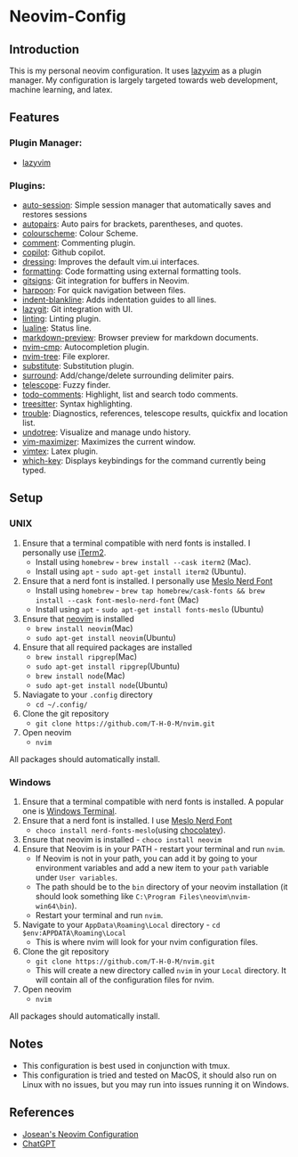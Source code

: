 # Neovim-Config

## Introduction

This is my personal neovim configuration. It uses
[lazyvim](https://www.lazyvim.org/) as a plugin manager. My configuration is
largely targeted towards web development, machine learning, and latex.

## Features

### Plugin Manager:

- [lazyvim](https://www.lazyvim.org/)

### Plugins:

- [auto-session](https://github.com/rmagatti/auto-session): Simple session
  manager that automatically saves and restores sessions
- [autopairs](https://github.com/windwp/nvim-autopairs): Auto pairs for
  brackets, parentheses, and quotes.
- [colourscheme](https://github.com/rose-pine/neovim): Colour Scheme.
- [comment](https://github.com/numToStr/Comment.nvim): Commenting plugin.
- [copilot](https://github.com/github/copilot.vim): Github copilot.
- [dressing](https://github.com/stevearc/dressing.nvim): Improves the default
  vim.ui interfaces.
- [formatting](https://github.com/stevearc/conform.nvim): Code formatting using
  external formatting tools.
- [gitsigns](https://github.com/lewis6991/gitsigns.nvim): Git integration for
  buffers in Neovim.
- [harpoon](https://github.com/ThePrimeagen/harpoon/tree/harpoon2): For quick
  navigation between files.
- [indent-blankline](https://github.com/lukas-reineke/indent-blankline.nvim):
  Adds indentation guides to all lines.
- [lazygit](https://github.com/kdheepak/lazygit.nvim): Git integration with UI.
- [linting](https://github.com/mfussenegger/nvim-lint): Linting plugin.
- [lualine](https://github.com/nvim-lualine/lualine.nvim): Status line.
- [markdown-preview](https://github.com/iamcco/markdown-preview.nvim): Browser
  preview for markdown documents.
- [nvim-cmp](https://github.com/hrsh7th/nvim-cmp): Autocompletion plugin.
- [nvim-tree](https://github.com/nvim-tree/nvim-tree.lua): File explorer.
- [substitute](https://github.com/gbprod/substitute.nvim): Substitution plugin.
- [surround](https://github.com/kylechui/nvim-surround): Add/change/delete
  surrounding delimiter pairs.
- [telescope](https://github.com/nvim-telescope/telescope.nvim): Fuzzy finder.
- [todo-comments](https://github.com/folke/todo-comments.nvim): Highlight, list
  and search todo comments.
- [treesitter](https://github.com/tree-sitter/tree-sitter): Syntax highlighting.
- [trouble](https://github.com/folke/trouble.nvim): Diagnostics, references,
  telescope results, quickfix and location list.
- [undotree](https://github.com/mbbill/undotree): Visualize and manage undo
  history.
- [vim-maximizer](https://github.com/szw/vim-maximizer): Maximizes the current
  window.
- [vimtex](https://github.com/lervag/vimtex): Latex plugin.
- [which-key](https://github.com/folke/which-key.nvim): Displays keybindings for
  the command currently being typed.

<!--TODO: Add LSP Pulgins-->

## Setup

### UNIX

1. Ensure that a terminal compatible with nerd fonts is installed. I personally
   use [iTerm2](https://iterm2.com/).
   - Install using `homebrew` - `brew install --cask iterm2` (Mac).
   - Install using `apt` - `sudo apt-get install iterm2` (Ubuntu).
2. Ensure that a nerd font is installed. I personally use
   [Meslo Nerd Font](https://github.com/ryanoasis/nerd-fonts/tree/master/patched-fonts/Meslo)
   - Install using `homebrew` -
     `brew tap homebrew/cask-fonts && brew install --cask font-meslo-nerd-font`
     (Mac)
   - Install using `apt` - `sudo apt-get install fonts-meslo` (Ubuntu)
3. Ensure that [neovim](https://neovim.io/) is installed
   - `brew install neovim`(Mac)
   - `sudo apt-get install neovim`(Ubuntu)
4. Ensure that all required packages are installed
   - `brew install ripgrep`(Mac)
   - `sudo apt-get install ripgrep`(Ubuntu)
   - `brew install node`(Mac)
   - `sudo apt-get install node`(Ubuntu)
5. Naviagate to your `.config` directory
   - `cd ~/.config/`
6. Clone the git repository
   - `git clone https://github.com/T-H-0-M/nvim.git`
7. Open neovim
   - `nvim`

All packages should automatically install.

### Windows

1. Ensure that a terminal compatible with nerd fonts is installed. A popular one
   is [Windows Terminal](https://github.com/microsoft/terminal/).
2. Ensure that a nerd font is installed. I use
   [Meslo Nerd Font](https://github.com/ryanoasis/nerd-fonts/tree/master/patched-fonts/Meslo)
   - `choco install nerd-fonts-meslo`(using
     [chocolatey](https://chocolatey.org/)).
3. Ensure that neovim is installed - `choco install neovim`
4. Ensure that Neovim is in your PATH - restart your terminal and run `nvim`.
   - If Neovim is not in your path, you can add it by going to your environment
     variables and add a new item to your `path` variable under
     `User variables`.
   - The path should be to the `bin` directory of your neovim installation (it
     should look something like `C:\Program Files\neovim\nvim-win64\bin`).
   - Restart your terminal and run `nvim`.
5. Navigate to your `AppData\Roaming\Local` directory -
   `cd $env:APPDATA\Roaming\Local`
   - This is where nvim will look for your nvim configuration files.
6. Clone the git repository
   - `git clone https://github.com/T-H-0-M/nvim.git`
   - This will create a new directory called `nvim` in your `Local` directory.
     It will contain all of the configuration files for nvim.
7. Open neovim
   - `nvim`

All packages should automatically install.

## Notes

- This configuration is best used in conjunction with tmux.
- This configuration is tried and tested on MacOS, it should also run on Linux
  with no issues, but you may run into issues running it on Windows.

## References

- [Josean's Neovim Configuration](https://www.josean.com/posts/how-to-setup-neovim-2024)
- [ChatGPT](https://www.openai.com/)
